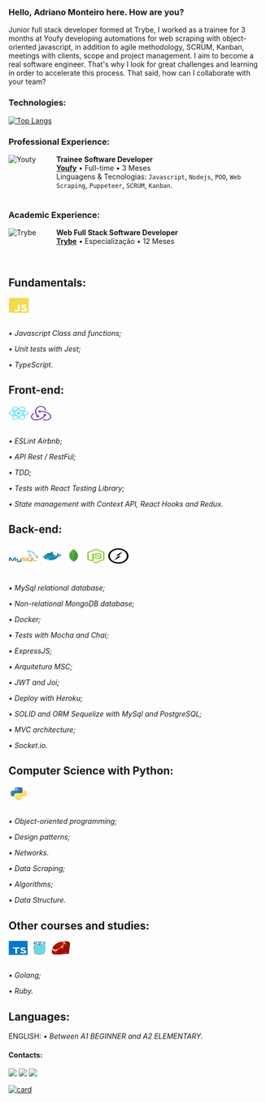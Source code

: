 ### Hello, Adriano Monteiro here. How are you?

<p>Junior full stack developer formed at Trybe, I worked as a trainee for 3 months at Youfy developing automations for web scraping with object-oriented javascript, in addition to agile methodology, SCRUM, Kanban, meetings with clients, scope and project management. I aim to become a real software engineer. That's why I look for great challenges and learning in order to accelerate this process. That said, how can I collaborate with your team?</p>

### Technologies:

[![Top Langs](https://github-readme-stats.vercel.app/api/top-langs/?username=adrianomonteiroweb&layout=compact&langs_count=10&hide=css,scss,html,sass,handlebars,php,blade,dockerfile,pug,procfile,jinja,java&theme=tokyonight)](https://github.com/anuraghazra/github-readme-stats)

### Professional Experience:

[<img align="left" height="94px" width="94px" alt="Youty" src="https://media-exp1.licdn.com/dms/image/C560BAQHNZJVejyS7vQ/company-logo_200_200/0/1646248552619?e=1666828800&v=beta&t=Jk1VFdeTsoYRuSozVawFZezt0T_ibsKxsK0FoyX0jig"/>](https://www.youfy.com.br/?gclid=CjwKCAjwlcaRBhBYEiwAK341jWJYT0JOuMAP2cuF6uPcgLs6396PLSbbLkTmay1zFB5mn5i6rdh5cBoCSjcQAvD_BwE)

**Trainee Software Developer** \
[**Youfy**](https://www.youfy.com.br/?gclid=CjwKCAjwlcaRBhBYEiwAK341jWJYT0JOuMAP2cuF6uPcgLs6396PLSbbLkTmay1zFB5mn5i6rdh5cBoCSjcQAvD_BwE) • Full-time • 3 Meses \
Linguagens & Tecnologias: `Javascript`, `Nodejs`, `POO`, `Web Scraping`, `Puppeteer`, `SCRUM`, `Kanban`.\
<br/>

### Academic Experience:

[<img align="left" height="94px" width="94px" alt="Trybe" src="https://media-exp1.licdn.com/dms/image/C4D0BAQFalja6B0Vl8A/company-logo_200_200/0/1625490679503?e=1666828800&v=beta&t=bCnrhm9OcOb2h4NguFOhoTQC4DA_85u-GOUZ-z_o72c"/>](https://www.betrybe.com/)

**Web Full Stack Software Developer** \
[**Trybe**](https://www.betrybe.com/) • Especialização • 12 Meses

<br>

<h2>Fundamentals:</h2>

<div>
  <img align="center" alt="Js" height="30" width="40" src="https://raw.githubusercontent.com/devicons/devicon/master/icons/javascript/javascript-plain.svg">
</div>
<br>

<p><i>• Javascript Class and functions;</i></p>
<p><i>• Unit tests with Jest;</i></p>
<p><i>• TypeScript.</i></p>

<h2>Front-end:</h2>

<div>
  <img align="center" alt="React" height="30" width="40" src="https://raw.githubusercontent.com/devicons/devicon/master/icons/react/react-original.svg">
  <img align="center" alt="Redux" height="30" width="40" src="https://raw.githubusercontent.com/devicons/devicon/master/icons/redux/redux-original.svg">
</div>
<br>

<p><i>• ESLint Airbnb;</i></p>
<p><i>• API Rest / RestFul;</i></p>
<p><i>• TDD;</i></p>
<p><i>• Tests with React Testing Library;</i></p>
<p><i>• State management with Context API, React Hooks and Redux.</i></p>

<h2>Back-end:</h2>

<div>
  <img align="center" alt="Mysql" height="45" width="60" src="https://raw.githubusercontent.com/devicons/devicon/master/icons/mysql/mysql-original-wordmark.svg">
  <img align="center" alt="Docker" height="30" width="40" src="https://raw.githubusercontent.com/devicons/devicon/master/icons/docker/docker-original.svg">
  <img align="center" alt="MongoDB" height="30" width="40" src="https://raw.githubusercontent.com/devicons/devicon/master/icons/mongodb/mongodb-original.svg">
  <img align="center" alt="NodeJS" height="30" width="40" src="https://raw.githubusercontent.com/devicons/devicon/master/icons/nodejs/nodejs-original.svg">
  <img align="center" alt="Socket.io" height="30" width="40" src="https://raw.githubusercontent.com/devicons/devicon/master/icons/socketio/socketio-original.svg">
</div>
<br>

<p><i>• MySql relational database;</i></p>
<p><i>• Non-relational MongoDB database;</i></p>
<p><i>• Docker;</i></p>
<p><i>• Tests with Mocha and Chai;</i></p>
<p><i>• ExpressJS;</i></p>
<p><i>• Arquitetura MSC;</i></p>
<p><i>• JWT and Joi;</i></p>
<p><i>• Deploy with Heroku;</i></p>
<p><i>• SOLID and ORM Sequelize with MySql and PostgreSQL;</i></p>
<p><i>• MVC architecture;</i></p>
<p><i>• Socket.io.</i></p>

<h2>Computer Science with Python:</h2>

<div>
  <img align="center" alt="Python" height="30" width="40" src="https://raw.githubusercontent.com/devicons/devicon/master/icons/python/python-original.svg">
</div>
<br>

<p><i>• Object-oriented programming;</i></p>
<p><i>• Design patterns;</i></p>
<p><i>• Networks.</i></p>
<p><i>• Data Scraping;</i></p>
<p><i>• Algorithms;</i></p>
<p><i>• Data Structure.</i></p>

<h2>Other courses and studies:</h2>

<div>
  <img align="center" alt="TypeScript" height="28" width="38" src="https://raw.githubusercontent.com/devicons/devicon/master/icons/typescript/typescript-original.svg">
  <img align="center" alt="Golang" height="28" width="38" src="https://raw.githubusercontent.com/devicons/devicon/master/icons/go/go-original.svg">
  <img align="center" alt="Ruby" height="28" width="38" src="https://raw.githubusercontent.com/devicons/devicon/master/icons/ruby/ruby-original.svg">
</div>
<br>

<p><i>• Golang;</i></p>
<p><i>• Ruby.</i></p>

<h2>Languages:</h2>

<p>ENGLISH: <i>• Between A1 BEGINNER and A2 ELEMENTARY.</i></p>

#### Contacts:

[<img width="8%" src="https://camo.githubusercontent.com/571384769c09e0c66b45e39b5be70f68f552db3e2b2311bc2064f0d4a9f5983b/68747470733a2f2f696d672e736869656c64732e696f2f62616467652f476d61696c2d4431343833363f7374796c653d666f722d7468652d6261646765266c6f676f3d676d61696c266c6f676f436f6c6f723d7768697465">](mailto:adrianomonteirodev@gmail.com)
[<img width="10%" src="https://camo.githubusercontent.com/a80d00f23720d0bc9f55481cfcd77ab79e141606829cf16ec43f8cacc7741e46/68747470733a2f2f696d672e736869656c64732e696f2f62616467652f4c696e6b6564496e2d3030373742353f7374796c653d666f722d7468652d6261646765266c6f676f3d6c696e6b6564696e266c6f676f436f6c6f723d7768697465">](https://www.linkedin.com/in/adrianomonteirodev/)
[<img width="10%" src="https://camo.githubusercontent.com/d9d4db0a25f6d41d6ef282c6adc2f9bd5b31201ef00ba580f5a945da4063a937/68747470733a2f2f696d672e736869656c64732e696f2f62616467652f57686174734170702d3235443336363f7374796c653d666f722d7468652d6261646765266c6f676f3d7768617473617070266c6f676f436f6c6f723d7768697465">](https://api.whatsapp.com/send?phone=5585989587554&text=Hi%2C%20Adriano...%20)

[![card](https://github-readme-stats.vercel.app/api?username=adrianomonteiroweb&theme=dark&show_icons=true)](https://github.com/anuraghazra/github-readme-stats)
